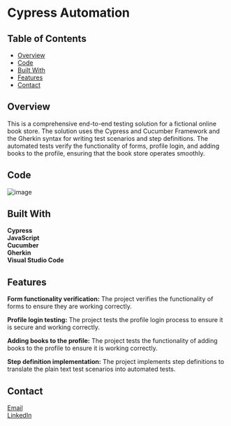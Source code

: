 # Cypress Automation

## Table of Contents

- [Overview](#overview)
- [Code](#code)
- [Built With](#built-with)
- [Features](#features)
- [Contact](#contact)

## Overview

This is a comprehensive end-to-end testing solution for a fictional online book store. 
The solution uses the Cypress and Cucumber Framework and the Gherkin syntax for writing test scenarios and step definitions. 
The automated tests verify the functionality of forms, profile login, and adding books to the profile, ensuring that the book store operates smoothly.

## Code
![image](https://user-images.githubusercontent.com/22221943/218163824-51d1fca4-a990-4c5c-a216-0224abe17489.png)

## Built With

**Cypress** <br>
**JavaScript** <br>
**Cucumber** <br>
**Gherkin** <br>
**Visual Studio Code**

## Features

**Form functionality verification:** The project verifies the functionality of forms to ensure they are working correctly. <br>

**Profile login testing:** The project tests the profile login process to ensure it is secure and working correctly.<br>

**Adding books to the profile:** The project tests the functionality of adding books to the profile to ensure it is working correctly.<br>

**Step definition implementation:** The project implements step definitions to translate the plain text test scenarios into automated tests.



## Contact

[Email](kevinvent276@gmail.com) <br>
[LinkedIn](https://www.linkedin.com/in/rdioactiv/)
